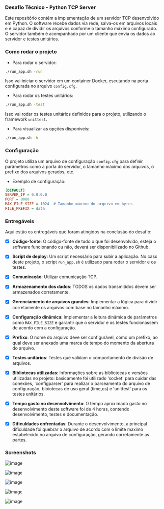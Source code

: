 ﻿### Desafio Técnico - Python TCP Server

Este repositório contém a implementação de um servidor TCP desenvolvido em Python. O software recebe dados via rede, salva-os em arquivos locais e é capaz de dividir os arquivos conforme o tamanho máximo configurado. O servidor também é acompanhado por um cliente que envia os dados ao servidor e testes unitários.

### Como rodar o projeto

- Para rodar o servidor:

```bash
./run_app.sh -run
```

Isso vai iniciar o servidor em um container Docker, escutando na porta configurada no arquivo `config.cfg`.

- Para rodar os testes unitários:

```bash
./run_app.sh -test
```

Isso vai rodar os testes unitários definidos para o projeto, utilizando o framework `unittest`.

- Para visualizar as opções disponíveis:

```bash
./run_app.sh -h
```

### Configuração

O projeto utiliza um arquivo de configuração `config.cfg` para definir parâmetros como a porta do servidor, o tamanho máximo dos arquivos, o prefixo dos arquivos gerados, etc.

- Exemplo de configuração:

```ini
[DEFAULT]
SERVER_IP = 0.0.0.0
PORT = 8080
MAX_FILE_SIZE = 1024  # Tamanho máximo do arquivo em bytes
FILE_PREFIX = data
```

### Entregáveis

Aqui estão os entregáveis que foram atingidos na conclusão do desafio:

- [x] **Código-fonte**: O código-fonte de tudo o que foi desenvolvido, esteja o software funcionando ou não, deverá ser disponibilizado no Github.
      
- [x] **Script de deploy**: Um script necessário para subir a aplicação. No caso deste projeto, o script `run_app.sh` é utilizado para rodar o servidor e os testes.
      
- [x] **Comunicação**: Utilizar comunicação TCP.
      
- [x] **Armazenamento dos dados**: TODOS os dados transmitidos devem ser armazenados corretamente.
      
- [x] **Gerenciamento de arquivos grandes**: Implementar a lógica para dividir corretamente os arquivos com base no tamanho máximo.
      
- [x] **Configuração dinâmica**: Implementar a leitura dinâmica de parâmetros como `MAX_FILE_SIZE` e garantir que o servidor e os testes funcionassem de acordo com a configuração.
      
- [x] **Prefixo**: O nome do arquivo deve ser configurável, como um prefixo, ao qual deve ser anexado uma marca de tempo do momento da abertura do arquivo.
      
- [x] **Testes unitários**: Testes que validam o comportamento de divisão de arquivos.
      
- [x] **Bibliotecas utilizadas**: Informações sobre as bibliotecas e versões utilizadas no projeto: basicamente foi utilizado 'socket' para cuidar das conexões, 'configparser' para realizar o parseamento do arquivo de configuração, bibiotecas de uso geral (time,os) e 'unittest' para os testes unitários.
      
- [x] **Tempo gasto no desenvolvimento**: O tempo aproximado gasto no desenvolvimento deste software foi de 4 horas, contendo desenvolvimento, testes e documentação.
      
- [x] **Dificuldades enfrentadas**: Durante o desenvolvimento, a principal dificuldade foi quebrar o arquivo de acordo com o limite maximo estabelecido no arquivo de configuração, gerando corretamente as partes.

### Screenshots

![image](https://github.com/user-attachments/assets/9b70e4a2-9e86-49c6-8f36-7b56ded3a902)

![image](https://github.com/user-attachments/assets/9289569d-4c24-4f5d-96a6-ce8f2d9cfc05)

![image](https://github.com/user-attachments/assets/5b99a05f-34f6-4608-8fa0-a93669dd782f)

![image](https://github.com/user-attachments/assets/6c9bc296-425e-4e17-8096-c1fc0704e98e)

![image](https://github.com/user-attachments/assets/17d8537d-68fb-4679-a0ff-7bcf4653daa4)



